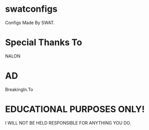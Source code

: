 # swatconfigs
Configs Made By SWAT.

# Special Thanks To
NALON

# AD
BreakingIn.To

# EDUCATIONAL PURPOSES ONLY!
I WILL NOT BE HELD RESPONSIBLE FOR ANYTHING YOU DO.
